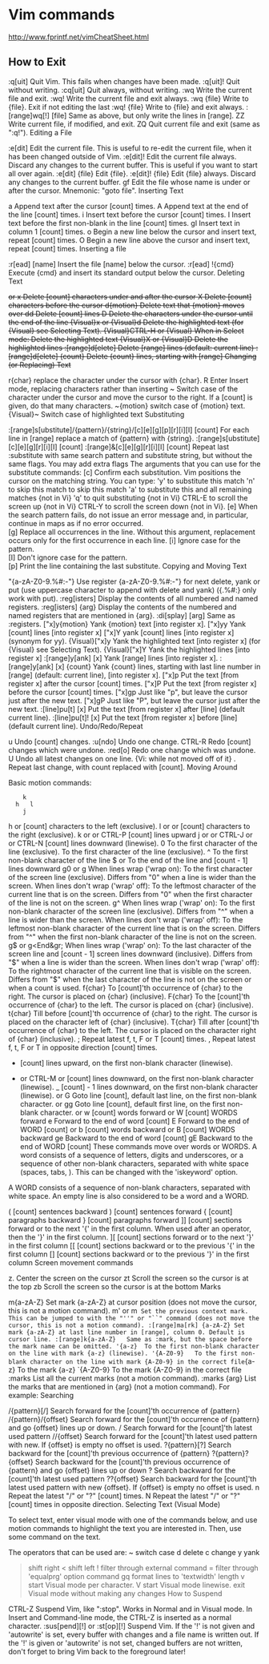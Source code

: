 # Vim commands
http://www.fprintf.net/vimCheatSheet.html

## How to Exit
:q[uit]	Quit Vim. This fails when changes have been made.
:q[uit]!	Quit without writing.
:cq[uit]	Quit always, without writing.
:wq	Write the current file and exit.
:wq!	Write the current file and exit always.
:wq {file}	Write to {file}. Exit if not editing the last
:wq! {file}	Write to {file} and exit always.
:[range]wq[!]	[file] Same as above, but only write the lines in [range].
ZZ	Write current file, if modified, and exit.
ZQ	Quit current file and exit (same as ":q!").
Editing a File

:e[dit]	Edit the current file. This is useful to re-edit the current file, when it has been changed outside of Vim.
:e[dit]!	Edit the current file always. Discard any changes to the current buffer. This is useful if you want to start all over again.
:e[dit] {file}	Edit {file}.
:e[dit]! {file}	Edit {file} always. Discard any changes to the current buffer.
gf	Edit the file whose name is under or after the cursor. Mnemonic: "goto file".
Inserting Text

a	Append text after the cursor [count] times.
A	Append text at the end of the line [count] times.
i	Insert text before the cursor [count] times.
I	Insert text before the first non-blank in the line [count] times.
gI	Insert text in column 1 [count] times.
o	Begin a new line below the cursor and insert text, repeat [count] times.
O	Begin a new line above the cursor and insert text, repeat [count] times.
Inserting a file

:r[ead] [name]	Insert the file [name] below the cursor.
:r[ead] !{cmd}	Execute {cmd} and insert its standard output below the cursor.
Deleting Text

<Del> or
x	Delete [count] characters under and after the cursor
X	Delete [count] characters before the cursor
d{motion}	Delete text that {motion} moves over
dd	Delete [count] lines
D	Delete the characters under the cursor until the end of the line
{Visual}x or
{Visual}d	Delete the highlighted text (for {Visual} see Selecting Text).
{Visual}CTRL-H or
{Visual}	When in Select mode: Delete the highlighted text
{Visual}X or
{Visual}D	Delete the highlighted lines
:[range]d[elete]	Delete [range] lines (default: current line)
:[range]d[elete] {count}	Delete {count} lines, starting with [range]
Changing (or Replacing) Text

r{char}	replace the character under the cursor with {char}.
R	Enter Insert mode, replacing characters rather than inserting
~	Switch case of the character under the cursor and move the cursor to the right. If a [count] is given, do that many characters.
~{motion}	switch case of {motion} text.
{Visual}~	Switch case of highlighted text
Substituting

:[range]s[ubstitute]/{pattern}/{string}/[c][e][g][p][r][i][I] [count]	For each line in [range] replace a match of {pattern} with {string}.
:[range]s[ubstitute] [c][e][g][r][i][I] [count] :[range]&[c][e][g][r][i][I] [count]	Repeat last :substitute with same search pattern and substitute string, but without the same flags. You may add extra flags
The arguments that you can use for the substitute commands:
[c]  Confirm each substitution.  Vim positions the cursor on the matching
  string.  You can type:
      'y'      to substitute this match
      'n'      to skip this match
         to skip this match
      'a'      to substitute this and all remaining matches {not in Vi}
      'q'      to quit substituting {not in Vi}
      CTRL-E  to scroll the screen up {not in Vi}
      CTRL-Y  to scroll the screen down {not in Vi}.
[e]     When the search pattern fails, do not issue an error message and, in
  particular, continue in maps as if no error occurred.  
[g]  Replace all occurrences in the line.  Without this argument,
  replacement occurs only for the first occurrence in each line.
[i]  Ignore case for the pattern.  
[I]  Don't ignore case for the pattern.  
[p]  Print the line containing the last substitute.
Copying and Moving Text

"{a-zA-Z0-9.%#:-"}	Use register {a-zA-Z0-9.%#:-"} for next delete, yank or put (use uppercase character to append with delete and yank) ({.%#:} only work with put).
:reg[isters]	Display the contents of all numbered and named registers.
:reg[isters] {arg}	Display the contents of the numbered and named registers that are mentioned in {arg}.
:di[splay] [arg]	Same as :registers.
["x]y{motion}	Yank {motion} text [into register x].
["x]yy	Yank [count] lines [into register x]
["x]Y	yank [count] lines [into register x] (synonym for yy).
{Visual}["x]y	Yank the highlighted text [into register x] (for {Visual} see Selecting Text).
{Visual}["x]Y	Yank the highlighted lines [into register x]
:[range]y[ank] [x]	Yank [range] lines [into register x].
:[range]y[ank] [x] {count}	Yank {count} lines, starting with last line number in [range] (default: current line), [into register x].
["x]p	Put the text [from register x] after the cursor [count] times.
["x]P	Put the text [from register x] before the cursor [count] times.
["x]gp	Just like "p", but leave the cursor just after the new text.
["x]gP	Just like "P", but leave the cursor just after the new text.
:[line]pu[t] [x]	Put the text [from register x] after [line] (default current line).
:[line]pu[t]! [x]	Put the text [from register x] before [line] (default current line).
Undo/Redo/Repeat

u	Undo [count] changes.
:u[ndo]	Undo one change.
CTRL-R	Redo [count] changes which were undone.
:red[o]	Redo one change which was undone.
U	Undo all latest changes on one line. {Vi: while not moved off of it}
.	Repeat last change, with count replaced with [count].
Moving Around

Basic motion commands:

        k              
      h   l          
        j             
h or
[count] characters to the left (exclusive).
l or
or
[count] characters to the right (exclusive).
k or
or
CTRL-P	[count] lines upward
j or
or
CTRL-J or
or
CTRL-N	[count] lines downward (linewise).
0	To the first character of the line (exclusive).
<Home>	To the first character of the line (exclusive).
^	To the first non-blank character of the line
$ or
<End>	To the end of the line and [count - 1] lines downward
g0 or
g<Home>	When lines wrap ('wrap on): To the first character of the screen line (exclusive). Differs from "0" when a line is wider than the screen. When lines don't wrap ('wrap' off): To the leftmost character of the current line that is on the screen. Differs from "0" when the first character of the line is not on the screen.
g^	When lines wrap ('wrap' on): To the first non-blank character of the screen line (exclusive). Differs from "^" when a line is wider than the screen. When lines don't wrap ('wrap' off): To the leftmost non-blank character of the current line that is on the screen. Differs from "^" when the first non-blank character of the line is not on the screen.
g$ or
g<End&gr;	When lines wrap ('wrap' on): To the last character of the screen line and [count - 1] screen lines downward (inclusive). Differs from "$" when a line is wider than the screen. When lines don't wrap ('wrap' off): To the rightmost character of the current line that is visible on the screen. Differs from "$" when the last character of the line is not on the screen or when a count is used.
f{char}	To [count]'th occurrence of {char} to the right. The cursor is placed on {char} (inclusive).
F{char}	To the [count]'th occurrence of {char} to the left. The cursor is placed on {char} (inclusive).
t{char}	Till before [count]'th occurrence of {char} to the right. The cursor is placed on the character left of {char} (inclusive).
T{char}	Till after [count]'th occurrence of {char} to the left. The cursor is placed on the character right of {char} (inclusive).
;	Repeat latest f, t, F or T [count] times.
,	Repeat latest f, t, F or T in opposite direction [count] times.
- <minus>	[count] lines upward, on the first non-blank character (linewise).
+ or
CTRL-M or
<CR>	[count] lines downward, on the first non-blank character (linewise).
_ <underscore>	[count] - 1 lines downward, on the first non-blank character (linewise).
<C-End> or
G	Goto line [count], default last line, on the first non-blank character.
<C-Home> or
gg	Goto line [count], default first line, on the first non-blank character.
<S-Right> or
w	[count] words forward
<C-Right> or
W	[count] WORDS forward
e	Forward to the end of word [count]
E	Forward to the end of WORD [count]
<S-Left> or
b	[count] words backward
<C-Left> or
B	[count] WORDS backward
ge	Backward to the end of word [count]
gE	Backward to the end of WORD [count]
These commands move over words or WORDS.
A word consists of a sequence of letters, digits and underscores, or a sequence of other non-blank characters, separated with white space (spaces, tabs, ). This can be changed with the 'iskeyword' option.

A WORD consists of a sequence of non-blank characters, separated with white space. An empty line is also considered to be a word and a WORD.

(	[count] sentences backward
)	[count] sentences forward
{	[count] paragraphs backward
}	[count] paragraphs forward
]]	[count] sections forward or to the next '{' in the first column. When used after an operator, then the '}' in the first column.
][	[count] sections forward or to the next '}' in the first column
[[	[count] sections backward or to the previous '{' in the first column
[]	[count] sections backward or to the previous '}' in the first column
Screen movement commands

z.	Center the screen on the cursor
zt	Scroll the screen so the cursor is at the top
zb	Scroll the screen so the cursor is at the bottom
Marks

m{a-zA-Z}	Set mark {a-zA-Z} at cursor position (does not move the cursor, this is not a motion command).
m' or
m`	Set the previous context mark. This can be jumped to with the "''" or "``" command (does not move the cursor, this is not a motion command).
:[range]ma[rk] {a-zA-Z}	Set mark {a-zA-Z} at last line number in [range], column 0. Default is cursor line.
:[range]k{a-zA-Z}	Same as :mark, but the space before the mark name can be omitted.
'{a-z}	To the first non-blank character on the line with mark {a-z} (linewise).
'{A-Z0-9}	To the first non-blank character on the line with mark {A-Z0-9} in the correct file
`{a-z}	To the mark {a-z}
`{A-Z0-9}	To the mark {A-Z0-9} in the correct file
:marks	List all the current marks (not a motion command).
:marks {arg}	List the marks that are mentioned in {arg} (not a motion command). For example:
Searching

/{pattern}[/]	Search forward for the [count]'th occurrence of {pattern}
/{pattern}/{offset}	Search forward for the [count]'th occurrence of {pattern} and go {offset} lines up or down.
/<CR>	Search forward for the [count]'th latest used pattern
//{offset}<CR>	Search forward for the [count]'th latest used pattern with new. If {offset} is empty no offset is used.
?{pattern}[?]<CR>	Search backward for the [count]'th previous occurrence of {pattern}
?{pattern}?{offset}<CR>	Search backward for the [count]'th previous occurrence of {pattern} and go {offset} lines up or down
?<CR>	Search backward for the [count]'th latest used pattern
??{offset}<CR>	Search backward for the [count]'th latest used pattern with new {offset}. If {offset} is empty no offset is used.
n	Repeat the latest "/" or "?" [count] times.
N	Repeat the latest "/" or "?" [count] times in opposite direction.
Selecting Text (Visual Mode)

To select text, enter visual mode with one of the commands below, and use motion commands to highlight the text you are interested in. Then, use some command on the text.

The operators that can be used are:
  ~  switch case
  d  delete
  c  change
  y  yank
  >  shift right
  <  shift left
  !  filter through external command
  =  filter through 'equalprg' option command
  gq  format lines to 'textwidth' length
v	start Visual mode per character.
V	start Visual mode linewise.
<Esc>	exit Visual mode without making any changes
How to Suspend

CTRL-Z	Suspend Vim, like ":stop". Works in Normal and in Visual mode. In Insert and Command-line mode, the CTRL-Z is inserted as a normal character.
:sus[pend][!] or
:st[op][!]	Suspend Vim. If the '!' is not given and 'autowrite' is set, every buffer with changes and a file name is written out. If the '!' is given or 'autowrite' is not set, changed buffers are not written, don't forget to bring Vim back to the foreground later!
